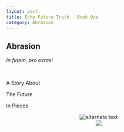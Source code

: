 ```yaml
---
layout: post
title: Echo Future Truth - Book One
category: Abrasion
---
```


## Abrasion

*In finem, pro extasi*

&nbsp;

A Story About

The Future

In Pieces



<div style="text-align:center">
<img src="{{ '/assets/images/abrasion.png' | relative_url }}" alt="alternate text" />
</div>


<div style="text-align:center">
<img src="{{ '/assets/images/divider.svg' | relative_url }}" />
</div>